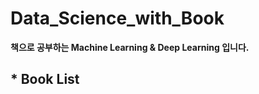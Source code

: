 # Data_Science_with_Book
__책으로 공부하는 Machine Learning & Deep Learning 입니다.__   

## * Book List





